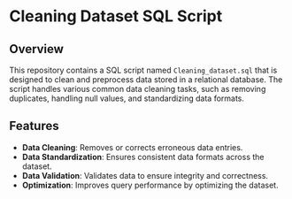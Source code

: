 # Cleaning Dataset SQL Script

## Overview

This repository contains a SQL script named `Cleaning_dataset.sql` that is designed to clean and preprocess data stored in a relational database. The script handles various common data cleaning tasks, such as removing duplicates, handling null values, and standardizing data formats.

## Features

- **Data Cleaning**: Removes or corrects erroneous data entries.
- **Data Standardization**: Ensures consistent data formats across the dataset.
- **Data Validation**: Validates data to ensure integrity and correctness.
- **Optimization**: Improves query performance by optimizing the dataset.
